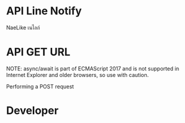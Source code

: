# API Line Notify
NaeLike เนไลก์

# API GET URL
NOTE: async/await is part of ECMAScript 2017 and is not supported in Internet Explorer and older browsers, so use with caution.

Performing a POST request

# Developer

